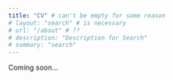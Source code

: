 ```yaml
---
title: "CV" # can't be empty for some reason
# layout: "search" # is necessary
# url: "/about" # ??
# description: "Description for Search"
# summary: "search"
---
```


Coming soon...
